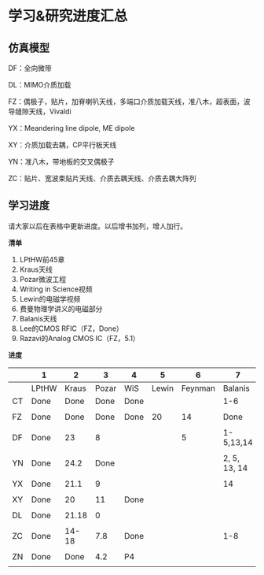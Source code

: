 # 学习&研究进度汇总

## 仿真模型

DF：全向微带

DL：MIMO介质加载

FZ：偶极子，贴片，加脊喇叭天线，多端口介质加载天线，准八木，超表面，波导缝隙天线，Vivaldi

YX：Meandering line dipole, ME dipole

XY：介质加载去耦，CP平行板天线

YN：准八木，带地板的交叉偶极子

ZC：贴片、宽波束贴片天线、介质去耦天线、介质去耦大阵列

## 学习进度

请大家以后在表格中更新进度。以后增书加列，增人加行。

**清单**

1. LPtHW前45章
2. Kraus天线
3. Pozar微波工程
4. Writing in Science视频
5. Lewin的电磁学视频
6. 费曼物理学讲义的电磁部分
7. Balanis天线
8. Lee的CMOS RFIC（FZ，Done）
9. Razavi的Analog CMOS IC（FZ，5.1）

**进度**

|      | 1     | 2     | 3     | 4    | 5     | 6       | 7            |
| ---- | ----- | ----- | ----- | ---- | ----- | ------- | ------------ |
|      | LPtHW | Kraus | Pozar | WiS  | Lewin | Feynman | Balanis      |
| CT   | Done  | Done  | Done  | Done |       |         | 1-6          |
|      |       |       |       |      |       |         |              |
| FZ   | Done  | Done  | Done  | Done | 20    | 14      | Done         |
|      |       |       |       |      |       |         |              |
| DF   | Done  | 23    |  8    |      |       | 5       |  1-5,13,14   |
|      |       |       |       |      |       |         |              |
| YN   | Done  | 24.2  | Done  |      |       |         | 2, 5, 13, 14 |
|      |       |       |       |      |       |         |              |
| YX   | Done  | 21.1  | 9     |      |       |         | 14           |
|      |       |       |       |      |       |         |              |
| XY   | Done  | 20    | 11    | Done |       |         |              |
|      |       |       |       |      |       |         |              |
| DL   | Done  | 21.18 | 0     |      |       |         |              |
|      |       |       |       |      |       |         |              |
| ZC   | Done  | 14-18 | 7.8   | Done |       |         | 1-8          |
|      |       |       |       |      |       |         |              |
| ZN   | Done  | Done  | 4.2   | P4   |       |         |              |
|      |       |       |       |      |       |         |              |